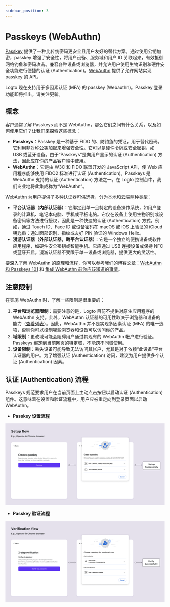 ```yaml
---
sidebar_position: 3
---
```


# Passkeys (WebAuthn)

[Passkey](https://auth.wiki/passkey) 提供了一种比传统密码更安全且用户友好的替代方案。通过使用公钥加密，passkey 增强了安全性，将用户设备、服务域和用户 ID 关联起来，有效抵御网络钓鱼和密码攻击。兼容各种设备或浏览器，并允许用户使用生物识别和硬件安全功能进行便捷的认证 (Authentication)。[WebAuthn](https://auth.wiki/webauthn) 提供了允许网站实现 passkey 的 API。

Logto 现在支持用于多因素认证 (MFA) 的 passkey (Webauthn)。Passkey 登录功能即将推出。请关注更新。

## 概念

客户通常了解 Passkeys 而不是 WebAuthn，那么它们之间有什么关系，以及如何使用它们？让我们来探索这些概念：

- **Passkeys**：Passkey 是一种基于 FIDO 的、防钓鱼的凭证，用于替代密码。它利用非对称公钥加密来增强安全性。它可以是硬件令牌或安全密钥，如 USB 或蓝牙设备。由于“Passkeys”是向用户显示的认证 (Authentication) 方法，因此应在你的产品客户端中使用。
- **WebAuthn**：它是由 W3C 和 FIDO 联盟开发的 JavaScript API，使 Web 应用程序能够使用 FIDO2 标准进行认证 (Authentication)。Passkeys 是 WebAuthn 支持的认证 (Authentication) 方法之一。在 Logto 控制台中，我们专业地将此集成称为“WebAuthn”。

WebAuthn 为用户提供了多种认证器可供选择，分为本地和云端两种类型：

- **平台认证器（内部认证器）**：它绑定到单一且特定的设备操作系统，如用户登录的计算机、笔记本电脑、手机或平板电脑。它仅在设备上使用生物识别或设备密码等方法进行授权，因此是一种快速的认证 (Authentication) 方式。例如，通过 Touch ID、Face ID 或设备密码在 macOS 或 iOS 上验证的 iCloud 钥匙串；通过面部识别、指纹或友好 PIN 验证的 Windows Hello。
- **漫游认证器（外部认证器，跨平台认证器）**：它是一个独立的便携设备或软件应用程序，如硬件安全密钥或智能手机。它应通过 USB 连接设备或保持 NFC 或蓝牙开启。漫游认证器不受限于单一设备或浏览器，提供更大的灵活性。

要深入了解 WebAuthn 的原理和流程，你可以参考我们的博客文章：[WebAuthn 和 Passkeys 101](https://blog.logto.io/web-authn-and-passkey-101/) 和 [集成 WebAuthn 前你应该知道的事情](https://blog.logto.io/webauthn-base-knowledge/)。

## 注意限制

在实施 WebAuthn 时，了解一些限制是很重要的：

1. **平台和浏览器限制**：需要注意的是，Logto 目前不提供对原生应用程序的 WebAuthn 支持。此外，WebAuthn 认证器的可用性取决于浏览器和设备的能力（[查看列表](https://caniuse.com/?search=webauthn)）。因此，WebAuthn 并不是实现多因素认证 (MFA) 的唯一选项，否则你可以控制哪些浏览器和设备可以访问你的产品。
2. **域限制**：更改域可能会阻碍用户通过其现有的 WebAuthn 帐户进行验证。Passkeys 绑定到当前网页的特定域，不能跨不同域使用。
3. **设备限制**：丢失设备可能导致无法访问其帐户，尤其是对于依赖“此设备”平台认证器的用户。为了增强认证 (Authentication) 访问，建议为用户提供多个认证 (Authentication) 因素。

## 认证 (Authentication) 流程

Passkeys 规范要求用户在当前页面上主动点击按钮以启动认证 (Authentication) 组件。这意味着在设置和验证流程中，用户应被重定向到登录页面以启动 WebAuthn。

- **Passkey 设置流程**

![WebAuthn 设置流程](./assets/webauthn-setup-flow.png)

- **Passkey 验证流程**

![WebAuthn 验证流程](./assets/webauthn-verification-flow.png)
